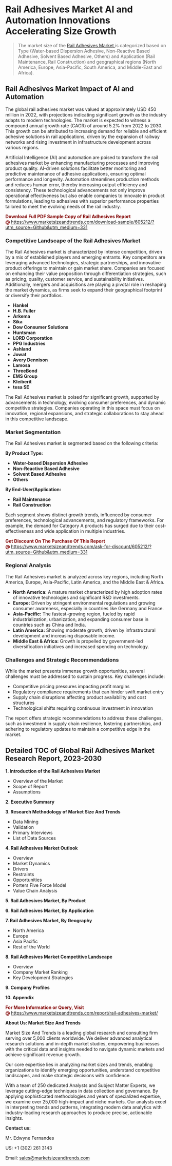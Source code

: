 <h1>Rail Adhesives Market AI and Automation Innovations Accelerating Size Growth</h1><blockquote><p>The market size of the <a href="https://www.marketsizeandtrends.com/download-sample/605212/?utm_source=Github&amp;utm_medium=331" target="_blank">Rail Adhesives Market </a>is categorized based on Type (Water-based Dispersion Adhesive, Non-Reactive Based Adhesive, Solvent Based Adhesive, Others) and Application (Rail Maintenance, Rail Construction) and geographical regions (North America, Europe, Asia-Pacific, South America, and Middle-East and Africa).</p></blockquote><p><h2>Rail Adhesives Market Impact of AI and Automation</h2><p>The global rail adhesives market was valued at approximately USD 450 million in 2022, with projections indicating significant growth as the industry adapts to modern technologies. The market is expected to witness a compound annual growth rate (CAGR) of around 5.2% from 2022 to 2030. This growth can be attributed to increasing demand for reliable and efficient adhesive solutions in rail applications, driven by the expansion of railway networks and rising investment in infrastructure development across various regions.</p><p>Artificial Intelligence (AI) and automation are poised to transform the rail adhesives market by enhancing manufacturing processes and improving product quality. AI-driven solutions facilitate better monitoring and predictive maintenance of adhesive applications, ensuring optimal performance and longevity. Automation streamlines production methods and reduces human error, thereby increasing output efficiency and consistency. These technological advancements not only improve operational effectiveness but also enable companies to innovate in product formulations, leading to adhesives with superior performance properties tailored to meet the evolving needs of the rail industry.</p></p><p><strong><span style="color: #800000;">Download Full PDF Sample Copy of Rail Adhesives Report @</span>&nbsp;</strong><a href="https://www.marketsizeandtrends.com/download-sample/605212/?utm_source=Github&amp;utm_medium=331">https://www.marketsizeandtrends.com/download-sample/605212/?utm_source=Github&amp;utm_medium=331</a></p><h3>Competitive Landscape of the Rail Adhesives Market</h3><p>The Rail Adhesives market is characterized by intense competition, driven by a mix of established players and emerging entrants. Key competitors are leveraging advanced technologies, strategic partnerships, and innovative product offerings to maintain or gain market share. Companies are focused on enhancing their value proposition through differentiation strategies, such as pricing, quality, customer service, and sustainability initiatives. Additionally, mergers and acquisitions are playing a pivotal role in reshaping the market dynamics, as firms seek to expand their geographical footprint or diversify their portfolios.</p><p><strong><p><ul><li>Hankel </li><li> H.B. Fuller </li><li> Arkema </li><li> Sika </li><li> Dow Consumer Solutions </li><li> Huntsman </li><li> LORD Corporation </li><li> PPG Industries </li><li> Ashland </li><li> Jowat </li><li> Avery Dennison </li><li> Lamosa </li><li> ThreeBond </li><li> EMS Group </li><li> Kleiberit </li><li> tesa SE</p></li></ul></p></strong></p><p>The Rail Adhesives market is poised for significant growth, supported by advancements in technology, evolving consumer preferences, and dynamic competitive strategies. Companies operating in this space must focus on innovation, regional expansions, and strategic collaborations to stay ahead in this competitive landscape.</p><h3>Market Segmentation</h3><p>The Rail Adhesives market is segmented based on the following criteria:</p><p><strong>By Product Type:</strong></p><p><strong><p><ul><li>Water-based Dispersion Adhesive </li><li> Non-Reactive Based Adhesive </li><li> Solvent Based Adhesive </li><li> Others</p></li></ul></p></strong></p><p><strong>By End-User/Application:</strong></p><p><strong><p><ul><li>Rail Maintenance </li><li> Rail Construction</p></li></ul></p></strong></p><p>Each segment shows distinct growth trends, influenced by consumer preferences, technological advancements, and regulatory frameworks. For example, the demand for Category A products has surged due to their cost-effectiveness and wide application in multiple industries.</p><p><strong><span style="color: #800000;">Get Discount On The Purchase Of This Report @&nbsp;</span></strong><a href="https://www.marketsizeandtrends.com/ask-for-discount/605212/?utm_source=Github&amp;utm_medium=331">https://www.marketsizeandtrends.com/ask-for-discount/605212/?utm_source=Github&amp;utm_medium=331</a></p><h3>Regional Analysis</h3><p>The Rail Adhesives market is analyzed across key regions, including North America, Europe, Asia-Pacific, Latin America, and the Middle East &amp; Africa.</p><ul><li><strong>North America:</strong> A mature market characterized by high adoption rates of innovative technologies and significant R&amp;D investments.</li><li><strong>Europe:</strong> Driven by stringent environmental regulations and growing consumer awareness, especially in countries like Germany and France.</li><li><strong>Asia-Pacific:</strong> The fastest-growing region, fueled by rapid industrialization, urbanization, and expanding consumer base in countries such as China and India.</li><li><strong>Latin America:</strong> Showing moderate growth, driven by infrastructural development and increasing disposable income.</li><li><strong>Middle East &amp; Africa:</strong> Growth is propelled by government-led diversification initiatives and increased spending on technology.</li></ul><h3>Challenges and Strategic Recommendations</h3><p>While the market presents immense growth opportunities, several challenges must be addressed to sustain progress. Key challenges include:</p><ul><li>Competitive pricing pressures impacting profit margins</li><li>Regulatory compliance requirements that can hinder swift market entry</li><li>Supply chain disruptions affecting product availability and cost structures</li><li>Technological shifts requiring continuous investment in innovation</li></ul><p>The report offers strategic recommendations to address these challenges, such as investment in supply chain resilience, fostering partnerships, and adhering to regulatory updates to maintain a competitive edge in the market.</p><h2>Detailed TOC of Global Rail Adhesives Market Research Report, 2023-2030</h2><p><strong>1. Introduction of the Rail Adhesives Market</strong></p><ul><li>Overview of the Market</li><li>Scope of Report</li><li>Assumptions&nbsp;</li></ul><p><strong>2. Executive Summary</strong></p><p><strong>3. Research Methodology of <strong>Market Size And Trends</strong></strong></p><ul><li>Data Mining</li><li>Validation</li><li>Primary Interviews</li><li>List of Data Sources&nbsp;</li></ul><p><strong>4. Rail Adhesives Market Outlook</strong></p><ul><li>Overview</li><li>Market Dynamics</li><li>Drivers</li><li>Restraints</li><li>Opportunities</li><li>Porters Five Force Model</li><li>Value Chain Analysis&nbsp;</li></ul><p><strong>5. Rail Adhesives Market, By Product</strong></p><p><strong>6. Rail Adhesives Market, By Application</strong></p><p><strong>7. Rail Adhesives Market, By Geography</strong></p><ul><li>North America</li><li>Europe</li><li>Asia Pacific</li><li>Rest of the World&nbsp;</li></ul><p><strong>8. Rail Adhesives Market Competitive Landscape</strong></p><ul><li>Overview</li><li>Company Market Ranking</li><li>Key Development Strategies&nbsp;</li></ul><p><strong>9. Company Profiles</strong></p><p><strong>10. Appendix</strong></p><p><strong><span style="color: #800000;">For More Information or Query, Visit @&nbsp;</span></strong><a href="https://www.marketsizeandtrends.com/report/rail-adhesives-market/">https://www.marketsizeandtrends.com/report/rail-adhesives-market/</a></p><p></p><p><strong>About Us:&nbsp;Market Size And Trends</strong></p><p>Market Size And Trends&nbsp;is a leading global research and consulting firm serving over 5,000 clients worldwide. We deliver advanced analytical research solutions and in-depth market studies, empowering businesses with the critical data and insights needed to navigate dynamic markets and achieve significant revenue growth.</p><p>Our core expertise lies in analyzing market sizes and trends, enabling organizations to identify emerging opportunities, understand competitive landscapes, and make strategic decisions with confidence.</p><p>With a team of 250 dedicated Analysts and Subject Matter Experts, we leverage cutting-edge techniques in data collection and governance. By applying sophisticated methodologies and years of specialized expertise, we examine over 25,000 high-impact and niche markets. Our analysts excel in interpreting trends and patterns, integrating modern data analytics with industry-leading research approaches to produce precise, actionable insights.</p><p><strong>Contact us:</strong></p><p>Mr. Edwyne Fernandes</p><p>US: +1 (302) 261 3143</p><p>Email: <a href="mailto:sales@marketsizeandtrends.com">sales@marketsizeandtrends.com</a>&nbsp;</p>
